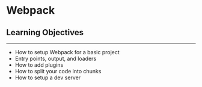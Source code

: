 # Webpack
## Learning Objectives
------------------------------------------------
- How to setup Webpack for a basic project
- Entry points, output, and loaders
- How to add plugins
- How to split your code into chunks
- How to setup a dev server
